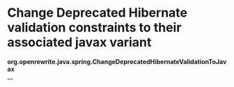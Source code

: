 # Change Deprecated Hibernate validation constraints to their associated javax variant

**org.openrewrite.java.spring.ChangeDeprecatedHibernateValidationToJavax**  
\_\_

